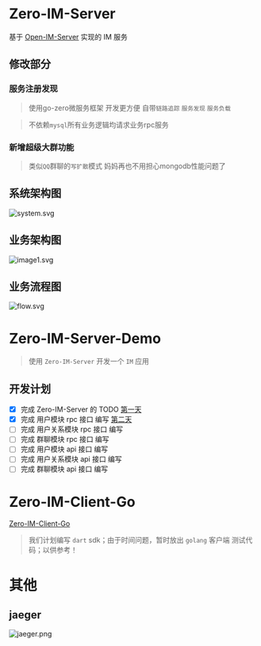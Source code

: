 # Zero-IM-Server
基于 [Open-IM-Server](https://github.com/OpenIMSDK/Open-IM-Server) 实现的 IM 服务 

## 修改部分
### 服务注册发现
> 使用go-zero微服务框架 开发更方便 自带`链路追踪` `服务发现` `服务负载`

> 不依赖`mysql`所有业务逻辑均请求业务rpc服务 

### 新增超级大群功能
> 类似`QQ`群聊的`写扩散`模式  妈妈再也不用担心mongodb性能问题了

## 系统架构图
![system.svg](https://raw.githubusercontent.com/showurl/Zero-IM-Docs/main/images/20220517/Zero-IM-Server-System.svg)

## 业务架构图
![image1.svg](https://raw.githubusercontent.com/showurl/Zero-IM-Docs/main/images/20220517/Zero-IM-Server-Service.svg)

## 业务流程图
![flow.svg](https://raw.githubusercontent.com/showurl/Zero-IM-Docs/main/images/20220517/Zero-IM-Server-Flow.svg)

# Zero-IM-Server-Demo
> 使用 `Zero-IM-Server` 开发一个 `IM` 应用 
## 开发计划
- [x] 完成 Zero-IM-Server 的 TODO [第一天](https://github.com/showurl/Zero-IM-Server-Demo/tree/main/docs/day01)
- [x] 完成 用户模块 rpc 接口 编写 [第二天](https://github.com/showurl/Zero-IM-Server-Demo/tree/main/docs/day02)
- [ ] 完成 用户关系模块 rpc 接口 编写
- [ ] 完成 群聊模块 rpc 接口 编写
- [ ] 完成 用户模块 api 接口 编写
- [ ] 完成 用户关系模块 api 接口 编写
- [ ] 完成 群聊模块 api 接口 编写

# Zero-IM-Client-Go
[Zero-IM-Client-Go](https://github.com/showurl/Zero-IM-Client-Go.git)
> 我们计划编写 `dart` sdk；由于时间问题，暂时放出 `golang` 客户端 测试代码；以供参考！

# 其他
## jaeger
![jaeger.png](https://raw.githubusercontent.com/showurl/Zero-IM-Docs/main/images/20220517/jaeger.png)
